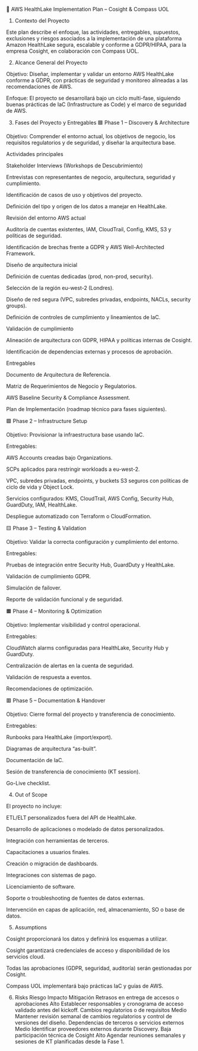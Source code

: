 🧭 AWS HealthLake Implementation Plan – Cosight & Compass UOL
1. Contexto del Proyecto

Este plan describe el enfoque, las actividades, entregables, supuestos, exclusiones y riesgos asociados a la implementación de una plataforma Amazon HealthLake segura, escalable y conforme a GDPR/HIPAA, para la empresa Cosight, en colaboración con Compass UOL.

2. Alcance General del Proyecto

Objetivo:
Diseñar, implementar y validar un entorno AWS HealthLake conforme a GDPR, con prácticas de seguridad y monitoreo alineadas a las recomendaciones de AWS.

Enfoque:
El proyecto se desarrollará bajo un ciclo multi-fase, siguiendo buenas prácticas de IaC (Infrastructure as Code) y el marco de seguridad de AWS.

3. Fases del Proyecto y Entregables
🟦 Phase 1 – Discovery & Architecture

Objetivo: Comprender el entorno actual, los objetivos de negocio, los requisitos regulatorios y de seguridad, y diseñar la arquitectura base.

Actividades principales

Stakeholder Interviews (Workshops de Descubrimiento)

Entrevistas con representantes de negocio, arquitectura, seguridad y cumplimiento.

Identificación de casos de uso y objetivos del proyecto.

Definición del tipo y origen de los datos a manejar en HealthLake.

Revisión del entorno AWS actual

Auditoría de cuentas existentes, IAM, CloudTrail, Config, KMS, S3 y políticas de seguridad.

Identificación de brechas frente a GDPR y AWS Well-Architected Framework.

Diseño de arquitectura inicial

Definición de cuentas dedicadas (prod, non-prod, security).

Selección de la región eu-west-2 (Londres).

Diseño de red segura (VPC, subredes privadas, endpoints, NACLs, security groups).

Definición de controles de cumplimiento y lineamientos de IaC.

Validación de cumplimiento

Alineación de arquitectura con GDPR, HIPAA y políticas internas de Cosight.

Identificación de dependencias externas y procesos de aprobación.

Entregables

Documento de Arquitectura de Referencia.

Matriz de Requerimientos de Negocio y Regulatorios.

AWS Baseline Security & Compliance Assessment.

Plan de Implementación (roadmap técnico para fases siguientes).

🟩 Phase 2 – Infrastructure Setup

Objetivo: Provisionar la infraestructura base usando IaC.

Entregables:

AWS Accounts creadas bajo Organizations.

SCPs aplicados para restringir workloads a eu-west-2.

VPC, subredes privadas, endpoints, y buckets S3 seguros con políticas de ciclo de vida y Object Lock.

Servicios configurados: KMS, CloudTrail, AWS Config, Security Hub, GuardDuty, IAM, HealthLake.

Despliegue automatizado con Terraform o CloudFormation.

🟨 Phase 3 – Testing & Validation

Objetivo: Validar la correcta configuración y cumplimiento del entorno.

Entregables:

Pruebas de integración entre Security Hub, GuardDuty y HealthLake.

Validación de cumplimiento GDPR.

Simulación de failover.

Reporte de validación funcional y de seguridad.

🟧 Phase 4 – Monitoring & Optimization

Objetivo: Implementar visibilidad y control operacional.

Entregables:

CloudWatch alarms configuradas para HealthLake, Security Hub y GuardDuty.

Centralización de alertas en la cuenta de seguridad.

Validación de respuesta a eventos.

Recomendaciones de optimización.

🟥 Phase 5 – Documentation & Handover

Objetivo: Cierre formal del proyecto y transferencia de conocimiento.

Entregables:

Runbooks para HealthLake (import/export).

Diagramas de arquitectura “as-built”.

Documentación de IaC.

Sesión de transferencia de conocimiento (KT session).

Go-Live checklist.

4. Out of Scope

El proyecto no incluye:

ETL/ELT personalizados fuera del API de HealthLake.

Desarrollo de aplicaciones o modelado de datos personalizados.

Integración con herramientas de terceros.

Capacitaciones a usuarios finales.

Creación o migración de dashboards.

Integraciones con sistemas de pago.

Licenciamiento de software.

Soporte o troubleshooting de fuentes de datos externas.

Intervención en capas de aplicación, red, almacenamiento, SO o base de datos.

5. Assumptions

Cosight proporcionará los datos y definirá los esquemas a utilizar.

Cosight garantizará credenciales de acceso y disponibilidad de los servicios cloud.

Todas las aprobaciones (GDPR, seguridad, auditoría) serán gestionadas por Cosight.

Compass UOL implementará bajo prácticas IaC y guías de AWS.

6. Risks
Riesgo	                                        Impacto	        Mitigación
Retrasos en entrega de accesos o aprobaciones	Alto	        Establecer responsables y cronograma de acceso validado antes del kickoff.
Cambios regulatorios o de requisitos	        Medio	        Mantener revisión semanal de cambios regulatorios y control de versiones del diseño.
Dependencias de terceros o servicios externos	Medio	        Identificar proveedores externos durante Discovery.
Baja participación técnica de Cosight	        Alto	        Agendar reuniones semanales y sesiones de KT planificadas desde la Fase 1.